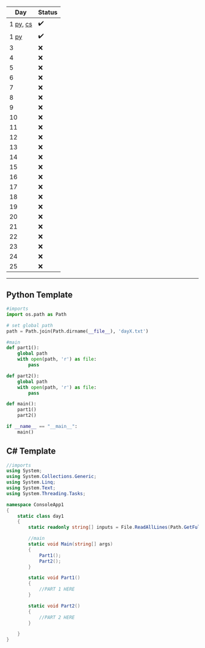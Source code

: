 <h1><a href="https://adventofcode.com/2021"></a></h1>

Day | Status
--- | --- 
1 [py](https://github.com/dudushy/AOC2021/blob/main/Python/day1.py), [cs](https://github.com/dudushy/AOC2021/blob/main/CSharp/day1.cs) | :heavy_check_mark:
1 [py](https://github.com/dudushy/AOC2021/blob/main/Python/day2.py) | :heavy_check_mark:
3 | :x:
4 | :x:
5 | :x:
6 | :x:
7 | :x:
8 | :x:
9 | :x:
10 | :x:
11 | :x:
12 | :x:
13 | :x:
14 | :x:
15 | :x:
16 | :x:
17 | :x:
18 | :x:
19 | :x:
20 | :x:
21 | :x:
22 | :x:
23 | :x:
24 | :x:
25 | :x:

---
## Python Template
```py
#imports
import os.path as Path

# set global path
path = Path.join(Path.dirname(__file__), 'dayX.txt')

#main
def part1():
    global path
    with open(path, 'r') as file:
        pass

def part2():
    global path
    with open(path, 'r') as file:
        pass

def main():
    part1()
    part2()

if __name__ == "__main__":
    main()
```

## C# Template
```cs
//imports
using System;
using System.Collections.Generic;
using System.Linq;
using System.Text;
using System.Threading.Tasks;

namespace ConsoleApp1
{
    static class day1
    {
        static readonly string[] inputs = File.ReadAllLines(Path.GetFullPath(Path.Combine(Directory.GetCurrentDirectory() + "..\\..\\..\\..\\inputs\\dayX.txt")), Encoding.UTF8);

        //main
        static void Main(string[] args)
        {
            Part1();
            Part2();
        }

        static void Part1()
        {
            //PART 1 HERE
        }

        static void Part2()
        {
            //PART 2 HERE
        }

    }
}
```
